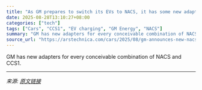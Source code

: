 ```yaml
---
title: "As GM prepares to switch its EVs to NACS, it has some new adapters"
date: 2025-08-28T13:10:27+08:00
categories: ["tech"]
tags: ["Cars", "CCS1", "EV charging", "GM Energy", "NACS"]
summary: "GM has new adapters for every conceivable combination of NACS and CCS1."
source_url: "https://arstechnica.com/cars/2025/08/gm-announces-new-nacs-and-ccs1-adapters-coming-next-week/"
---
```


GM has new adapters for every conceivable combination of NACS and CCS1.

---

*来源: [原文链接](https://arstechnica.com/cars/2025/08/gm-announces-new-nacs-and-ccs1-adapters-coming-next-week/)*
